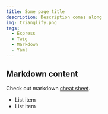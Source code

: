 ```yaml
---
title: Some page title
description: Description comes along
img: trianglify.png
tags: 
  - Express
  - Twig
  - Markdown
  - Yaml 
---
```


## Markdown content 

Check out markdown [cheat sheet](https://www.markdownguide.org/cheat-sheet/).

- List item 
- List item